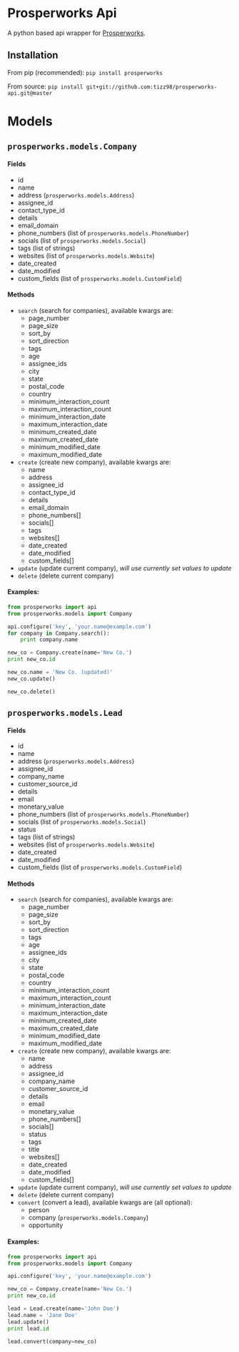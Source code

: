# Prosperworks Api
A python based api wrapper for [Prosperworks](https://www.prosperworks.com/developer_api).

## Installation
From pip (recommended): `pip install prosperworks`

From source: `pip install git+git://github.com:tizz98/prosperworks-api.git@master`

# Models
## `prosperworks.models.Company`
#### Fields
- id
- name
- address (`prosperworks.models.Address`)
- assignee_id
- contact_type_id
- details
- email_domain
- phone_numbers (list of `prosperworks.models.PhoneNumber`)
- socials (list of `prosperworks.models.Social`)
- tags (list of strings)
- websites (list of `prosperworks.models.Website`)
- date_created
- date_modified
- custom_fields (list of `prosperworks.models.CustomField`)

#### Methods
- `search` (search for companies), available kwargs are:
  - page_number
  - page_size
  - sort_by
  - sort_direction
  - tags
  - age
  - assignee_ids
  - city
  - state
  - postal_code
  - country
  - minimum_interaction_count
  - maximum_interaction_count
  - minimum_interaction_date
  - maximum_interaction_date
  - minimum_created_date
  - maximum_created_date
  - minimum_modified_date
  - maximum_modified_date
- `create` (create new company), available kwargs are:
  - name
  - address
  - assignee_id
  - contact_type_id
  - details
  - email_domain
  - phone_numbers[]
  - socials[]
  - tags
  - websites[]
  - date_created
  - date_modified
  - custom_fields[]
- `update` (update current company), _will use currently set values to update_
- `delete` (delete current company)


#### Examples:
```python
from prosperworks import api
from prosperworks.models import Company

api.configure('key', 'your.name@example.com')
for company in Company.search():
    print company.name

new_co = Company.create(name='New Co.')
print new_co.id

new_co.name = 'New Co. (updated)'
new_co.update()

new_co.delete()
```

## `prosperworks.models.Lead`
#### Fields
- id
- name
- address (`prosperworks.models.Address`)
- assignee_id
- company_name
- customer_source_id
- details
- email
- monetary_value
- phone_numbers (list of `prosperworks.models.PhoneNumber`)
- socials (list of `prosperworks.models.Social`)
- status
- tags (list of strings)
- websites (list of `prosperworks.models.Website`)
- date_created
- date_modified
- custom_fields (list of `prosperworks.models.CustomField`)

#### Methods
- `search` (search for companies), available kwargs are:
  - page_number
  - page_size
  - sort_by
  - sort_direction
  - tags
  - age
  - assignee_ids
  - city
  - state
  - postal_code
  - country
  - minimum_interaction_count
  - maximum_interaction_count
  - minimum_interaction_date
  - maximum_interaction_date
  - minimum_created_date
  - maximum_created_date
  - minimum_modified_date
  - maximum_modified_date
- `create` (create new company), available kwargs are:
  - name
  - address
  - assignee_id
  - company_name
  - customer_source_id
  - details
  - email
  - monetary_value
  - phone_numbers[]
  - socials[]
  - status
  - tags
  - title
  - websites[]
  - date_created
  - date_modified
  - custom_fields[]
- `update` (update current company), _will use currently set values to update_
- `delete` (delete current company)
- `convert` (convert a lead), available kwargs are (all optional):
  - person
  - company (`prosperworks.models.Company`)
  - opportunity


#### Examples:
```python
from prosperworks import api
from prosperworks.models import Company

api.configure('key', 'your.name@example.com')

new_co = Company.create(name='New Co.')
print new_co.id

lead = Lead.create(name='John Doe')
lead.name = 'Jane Doe'
lead.update()
print lead.id

lead.convert(company=new_co)
```
